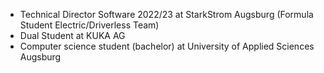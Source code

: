 - Technical Director Software 2022/23 at StarkStrom Augsburg (Formula Student Electric/Driverless Team)
- Dual Student at KUKA AG
- Computer science student (bachelor) at University of Applied Sciences Augsburg
